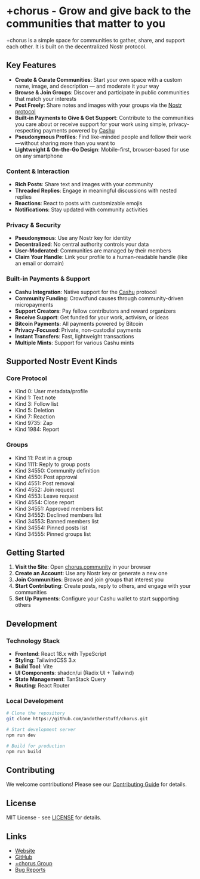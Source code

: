 # +chorus - Grow and give back to the communities that matter to you

+chorus is a simple space for communities to gather, share, and support each other. It is built on the decentralized Nostr protocol.

## Key Features

- **Create & Curate Communities**: Start your own space with a custom name, image, and description — and moderate it your way
- **Browse & Join Groups**: Discover and participate in public communities that match your interests
- **Post Freely**: Share notes and images with your groups via the [Nostr protocol](https://github.com/nostr-protocol)
- **Built-in Payments to Give & Get Support**: Contribute to the communities you care about or receive support for your work using simple, privacy-respecting payments powered by [Cashu](https://cashu.space)
- **Pseudonymous Profiles**: Find like-minded people and follow their work—without sharing more than you want to
- **Lightweight & On-the-Go Design**: Mobile-first, browser-based for use on any smartphone

### Content & Interaction
- **Rich Posts**: Share text and images with your community
- **Threaded Replies**: Engage in meaningful discussions with nested replies
- **Reactions**: React to posts with customizable emojis
- **Notifications**: Stay updated with community activities

### Privacy & Security
- **Pseudonymous**: Use any Nostr key for identity
- **Decentralized**: No central authority controls your data
- **User-Moderated**: Communities are managed by their members
- **Claim Your Handle**: Link your profile to a human-readable handle (like an email or domain)

### Built-in Payments & Support
- **Cashu Integration**: Native support for the [Cashu](https://cashu.space/) protocol
- **Community Funding**: Crowdfund causes through community-driven micropayments
- **Support Creators**: Pay fellow contributors and reward organizers
- **Receive Support**: Get funded for your work, activism, or ideas
- **Bitcoin Payments**: All payments powered by Bitcoin
- **Privacy-Focused**: Private, non-custodial payments
- **Instant Transfers**: Fast, lightweight transactions
- **Multiple Mints**: Support for various Cashu mints

## Supported Nostr Event Kinds

### Core Protocol
- Kind 0: User metadata/profile
- Kind 1: Text note
- Kind 3: Follow list
- Kind 5: Deletion
- Kind 7: Reaction
- Kind 9735: Zap
- Kind 1984: Report

### Groups
- Kind 11: Post in a group
- Kind 1111: Reply to group posts
- Kind 34550: Community definition
- Kind 4550: Post approval
- Kind 4551: Post removal
- Kind 4552: Join request
- Kind 4553: Leave request
- Kind 4554: Close report
- Kind 34551: Approved members list
- Kind 34552: Declined members list
- Kind 34553: Banned members list
- Kind 34554: Pinned posts list
- Kind 34555: Pinned groups list


## Getting Started

1. **Visit the Site**: Open [chorus.community](https://chorus.community) in your browser
2. **Create an Account**: Use any Nostr key or generate a new one
3. **Join Communities**: Browse and join groups that interest you
4. **Start Contributing**: Create posts, reply to others, and engage with your communities
5. **Set Up Payments**: Configure your Cashu wallet to start supporting others

## Development

### Technology Stack
- **Frontend**: React 18.x with TypeScript
- **Styling**: TailwindCSS 3.x
- **Build Tool**: Vite
- **UI Components**: shadcn/ui (Radix UI + Tailwind)
- **State Management**: TanStack Query
- **Routing**: React Router

### Local Development
```bash
# Clone the repository
git clone https://github.com/andotherstuff/chorus.git

# Start development server
npm run dev

# Build for production
npm run build
```

## Contributing

We welcome contributions! Please see our [Contributing Guide](CONTRIBUTING.md) for details.

## License

MIT License - see [LICENSE](LICENSE) for details.

## Links

- [Website](https://chorus.community)
- [GitHub](https://github.com/andotherstuff/chorus)
- [+chorus Group](https://chorus.community/group/34550%3A932614571afcbad4d17a191ee281e39eebbb41b93fac8fd87829622aeb112f4d%3Aand-other-stuff-mb3c9stb)
- [Bug Reports](https://github.com/andotherstuff/chorus/issues/new)
